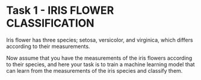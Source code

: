 # Task 1 - IRIS FLOWER CLASSIFICATION

Iris flower has three species; setosa, versicolor, and virginica, which differs according to their
measurements. 

Now assume that you have the measurements of the iris flowers according to
their species, and here your task is to train a machine learning model that can learn from the
measurements of the iris species and classify them.